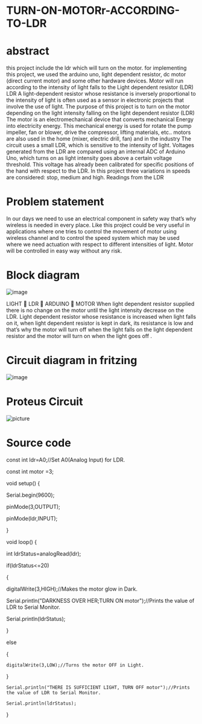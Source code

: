 # TURN-ON-MOTORr-ACCORDING-TO-LDR
# abstract
this project include the ldr which will turn on the motor.
for implementing this project, we used the arduino uno, light dependent resistor, dc motor (direct current motor) and some other hardware devices.
Motor will run according to the intensity of light falls to the Light dependent resistor (LDR)
 LDR A light-dependent resistor whose resistance is inversely proportional to the intensity of light is often used as a sensor in electronic projects that involve the use of light.
The purpose of this project is to turn on the motor depending on the light intensity falling on the light dependent resistor (LDR) 
The motor is an electromechanical device that converts mechanical 
Energy into electricity energy.  This mechanical energy is used for
rotate  the  pump  impeller,  fan  or  blower,  drive  the  compressor,  lifting  materials, etc.. 
motors  are also used  in  the  home  (mixer,  electric  drill,  fan)  and  in  the industry
The circuit uses a small LDR, which is sensitive to the intensity of light. Voltages generated from the LDR are compared using an internal ADC of Arduino Uno, which turns on as light intensity goes above a certain voltage threshold. This voltage has already been calibrated for specific positions of the hand with respect to the LDR.
In this project three variations in speeds are considered: stop, medium and high. Readings from the LDR

   # Problem statement
In our days we need to use an electrical component in safety way that’s why wireless is needed in every place.
Like this project could be very useful in applications where one tries to control the movement of motor using wireless channel and to control the speed system which may be used where we need actuation with respect to different intensities of light.
Motor will be controlled in easy way without any risk.
# Block diagram
![image](https://user-images.githubusercontent.com/104384134/165185522-87e51bd0-1a4e-473e-b6bf-8ab78f5e5ef8.png)

LIGHT		LDR		ARDUINO		MOTOR
When light dependent resistor supplied there is no change on the motor until the light intensity decrease on the LDR.
Light dependent resistor whose resistance is increased when light falls on it, when light dependent resistor is kept in dark, its resistance is low and that’s why the motor will turn off when the light falls on the light dependent resistor and the motor will turn on when the light goes off .
# Circuit diagram in fritzing
![image](https://user-images.githubusercontent.com/104384134/165183947-e9701f40-c6e2-4881-8069-920e509f1d56.png)
#   Proteus Circuit
![picture](https://user-images.githubusercontent.com/104384134/165186158-21e90087-25cd-45c3-8092-516dd0649e6f.jpg)


# Source code 
const int ldr=A0;//Set A0(Analog Input) for LDR.

const int motor =3;

void setup() {

Serial.begin(9600);

pinMode(3,OUTPUT);

pinMode(ldr,INPUT);

}


void loop() {

int ldrStatus=analogRead(ldr);

if(ldrStatus<=20)

{

  digitalWrite(3,HIGH);//Makes the motor glow in Dark.
  
Serial.println("DARKNESS OVER HER;TURN ON motor");//Prints the value of LDR to Serial Monitor.

Serial.println(ldrStatus);

}

else

  {
  
    digitalWrite(3,LOW);//Turns the motor OFF in Light.
    

  }
  
  
    Serial.println("THERE IS SUFFICIENT LIGHT, TURN OFF motor");//Prints the value of LDR to Serial Monitor.
    
    Serial.println(ldrStatus);
    
  }
  


